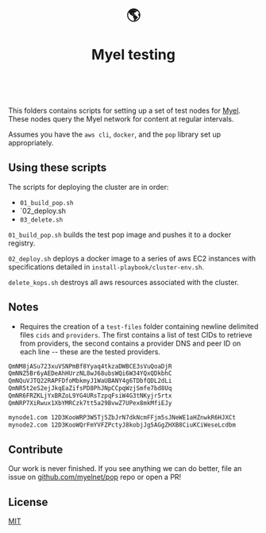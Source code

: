 <h1 align="center">
	<br>
	  	🌎
	<br>
	<br>
	Myel testing
	<br>
	<br>
	<br>
</h1>

This folders contains scripts for setting up a set of test nodes for [Myel](https://myel.network). These nodes query the Myel network for content at regular intervals.

Assumes you have the `aws cli`, `docker`, and the `pop` library set up appropriately.

## Using these scripts

The scripts for deploying the cluster are in order:
- `01_build_pop.sh`
- `02_deploy.sh  
- `03_delete.sh`

`01_build_pop.sh` builds the test pop image and pushes it to a docker registry.

`02_deploy.sh` deploys a docker image to a series of aws EC2 instances with specifications detailed in `install-playbook/cluster-env.sh`.

`delete_kops.sh` destroys all aws resources associated with the cluster.

## Notes


- Requires the creation of a `test-files` folder containing newline delimited files `cids` and `providers`. The first contains a list of test CIDs to retrieve from providers, the second contains a provider DNS and peer ID on each line -- these are the tested providers.

``` bash
QmNM8jASu723xuVSNPmBf8Yyaq4tkzaDWBCE3sVuQoaDjR
QmNNZ5Br6yAEDeAhHUrzNL8wJ68ubsWQi6W34YQxQDkbhC
QmNQuVJTQ22RAPFDfoMbkmyJ1WaUBANY4g6TDbfQDL2dLi
QmNR5t2eS2ejJkqEaZifsPD8PhJNpCCpqWzjSmfe7bd8Uq
QmNR6FRZKLjYxBRZoL9YG4URsTzpqFsiW4G3tNKyjr5rtx
QmNRP7XiRwux1XbYMRCzk7tt5a29BvwZ7UPex8mkMfiEJy
```

``` bash
mynode1.com 12D3KooWRP3W5Tj5ZbJrN7dkNcmFFjm5sJNeWE1aHZnwkR6HJXCt
mynode2.com 12D3KooWQrFmYVFZPctyJ8kobjJg5AGgZHXB8CiuKCiWeseLcdbm
```

## Contribute

Our work is never finished. If you see anything we can do better, file an issue on [github.com/myelnet/pop](https://github.com/myelnet/pop/) repo or open a PR!

## License

[MIT](./LICENSE-MIT)
